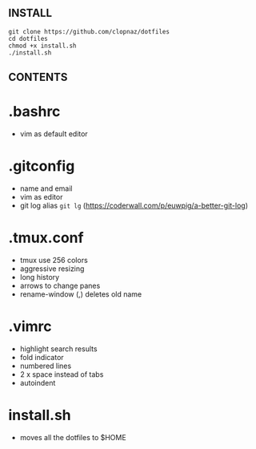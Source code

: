 ## INSTALL
    git clone https://github.com/clopnaz/dotfiles
    cd dotfiles
    chmod +x install.sh
    ./install.sh
## CONTENTS
# .bashrc
* vim as default editor
# .gitconfig
* name and email
* vim as editor
* git log alias `git lg` (https://coderwall.com/p/euwpig/a-better-git-log)
# .tmux.conf
* tmux use 256 colors
* aggressive resizing
* long history 
* arrows to change panes
* rename-window (,) deletes old name
# .vimrc
* highlight search results
* fold indicator 
* numbered lines
* 2 x space instead of tabs
* autoindent
# install.sh
* moves all the dotfiles to $HOME
